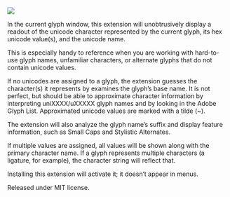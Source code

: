 <img src="https://raw.github.com/FontBureau/fbOpenTools/master/ShowCharacterInfo/ShowCharacterInfo_preview.png" />

<p>In the current glyph window, this extension will unobtrusively display a readout of the unicode character represented by the current glyph, its hex unicode value(s), and the unicode name.</p>

<p>This is especially handy to reference when you are working with hard-to-use glyph names, unfamiliar characters, or alternate glyphs that do not contain unicode values.</p>

<p>If no unicodes are assigned to a glyph, the extension guesses the character(s) it represents by examines the glyph’s base name. It is not perfect, but should be able to approximate character information by interpreting uniXXXX/uXXXXX glyph names and by looking in the Adobe Glyph List. Approximated unicode values are marked with a tilde (~).</p>

<p>The extension will also analyze the glyph name’s suffix and display feature information, such as Small Caps and Stylistic Alternates.</p>

<p>If multiple values are assigned, all values will be shown along with the primary character name. If a glyph represents multiple characters (a ligature, for example), the character string will reflect that.</p>

<p>Installing this extension will activate it; it doesn’t appear in menus.</p>

<p>Released under MIT license.</p>
